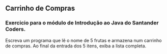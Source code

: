## Carrinho de Compras
### Exercicio para o módulo de Introdução ao Java do Santander Coders.
 Escreva um programa que lê o nome de 5 frutas e armazena num carrinho de compras. Ao final da entrada dos 5 itens, exiba a lista completa.
